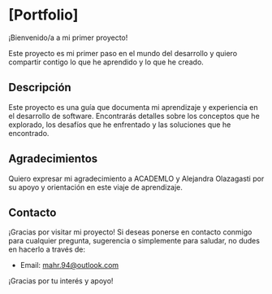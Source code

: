 # [Portfolio]

¡Bienvenido/a a mi primer proyecto!

Este proyecto es mi primer paso en el mundo del desarrollo y quiero compartir contigo lo que he aprendido y lo que he creado.

## Descripción

Este proyecto es una guía que documenta mi aprendizaje y experiencia en el desarrollo de software. Encontrarás detalles sobre los conceptos que he explorado, los desafíos que he enfrentado y las soluciones que he encontrado.

## Agradecimientos

Quiero expresar mi agradecimiento a ACADEMLO y Alejandra Olazagasti por su apoyo y orientación en este viaje de aprendizaje. 

## Contacto

¡Gracias por visitar mi proyecto! Si deseas ponerse en contacto conmigo para cualquier pregunta, sugerencia o simplemente para saludar, no dudes en hacerlo a través de:

- Email: [mahr.94@outlook.com](mailto:mahr.94@outlook.com)

¡Gracias por tu interés y apoyo!

